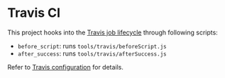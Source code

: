 # Travis CI

This project hooks into the [Travis job lifecycle](https://docs.travis-ci.com/user/job-lifecycle)
through following scripts:

- `before_script`: runs `tools/travis/beforeScript.js`
- `after_success`: runs `tools/travis/afterSuccess.js`

Refer to [Travis configuration](../.travis.yml) for details.
